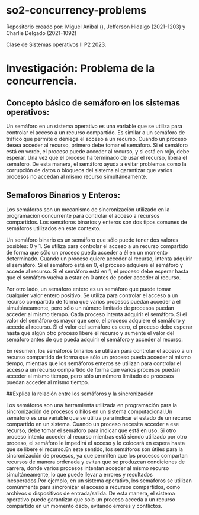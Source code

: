 # so2-concurrency-problems
Repositorio creado por: Miguel Anibal (), Jefferson Hidalgo (2021-1203) y Charlie Delgado (2021-1092)

Clase de Sistemas operativos II P2 2023.


# Investigación: Problema de la concurrencia.

## Concepto básico de semáforo en los sistemas operativos:

Un semáforo en un sistema operativo es una variable que se utiliza para controlar el acceso a un recurso compartido. Es similar a un semáforo de tráfico que permite o deniega el acceso a un recurso. Cuando un proceso desea acceder al recurso, primero debe tomar el semáforo. Si el semáforo está en verde, el proceso puede acceder al recurso, y si está en rojo, debe esperar. Una vez que el proceso ha terminado de usar el recurso, libera el semáforo. De esta manera, el semáforo ayuda a evitar problemas como la corrupción de datos o bloqueos del sistema al garantizar que varios procesos no accedan al mismo recurso simultáneamente.

## Semaforos Binarios y Enteros:

Los semáforos son un mecanismo de sincronización utilizado en la programación concurrente para controlar el acceso a recursos compartidos. Los semáforos binarios y enteros son dos tipos comunes de semáforos utilizados en este contexto.

Un semáforo binario es un semáforo que sólo puede tener dos valores posibles: 0 y 1. Se utiliza para controlar el acceso a un recurso compartido de forma que sólo un proceso pueda acceder a él en un momento determinado. Cuando un proceso quiere acceder al recurso, intenta adquirir el semáforo. Si el semáforo está en 0, el proceso adquiere el semáforo y accede al recurso. Si el semáforo está en 1, el proceso debe esperar hasta que el semáforo vuelva a estar en 0 antes de poder acceder al recurso.

Por otro lado, un semáforo entero es un semáforo que puede tomar cualquier valor entero positivo. Se utiliza para controlar el acceso a un recurso compartido de forma que varios procesos puedan acceder a él simultáneamente, pero sólo un número limitado de procesos puedan acceder al mismo tiempo. Cada proceso intenta adquirir el semáforo. Si el valor del semáforo es mayor que cero, el proceso adquiere el semáforo y accede al recurso. Si el valor del semáforo es cero, el proceso debe esperar hasta que algún otro proceso libere el recurso y aumente el valor del semáforo antes de que pueda adquirir el semáforo y acceder al recurso.

En resumen, los semáforos binarios se utilizan para controlar el acceso a un recurso compartido de forma que sólo un proceso pueda acceder al mismo tiempo, mientras que los semáforos enteros se utilizan para controlar el acceso a un recurso compartido de forma que varios procesos puedan acceder al mismo tiempo, pero sólo un número limitado de procesos puedan acceder al mismo tiempo.

##Explica la relación entre los semáforos y la sincronización

Los semáforos son una herramienta utilizada en programación para la sincronización de procesos o hilos en un sistema computacional.Un semáforo es una variable que se utiliza para indicar el estado de un recurso compartido en un sistema. Cuando un proceso necesita acceder a ese recurso, debe tomar el semáforo para indicar que está en uso. Si otro proceso intenta acceder al recurso mientras está siendo utilizado por otro proceso, el semáforo le impedirá el acceso y lo colocará en espera hasta que se libere el recurso.En este sentido, los semáforos son útiles para la sincronización de procesos, ya que permiten que los procesos compartan recursos de manera ordenada y evitan que se produzcan condiciones de carrera, donde varios procesos intentan acceder al mismo recurso simultáneamente, lo que puede llevar a errores y resultados inesperados.Por ejemplo, en un sistema operativo, los semáforos se utilizan comúnmente para sincronizar el acceso a recursos compartidos, como archivos o dispositivos de entrada/salida. De esta manera, el sistema operativo puede garantizar que solo un proceso acceda a un recurso compartido en un momento dado, evitando errores y conflictos.
